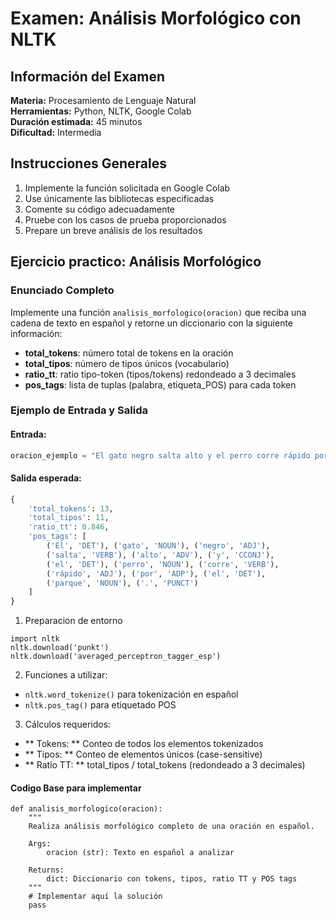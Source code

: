 # Examen: Análisis Morfológico con NLTK

## Información del Examen
**Materia:** Procesamiento de Lenguaje Natural  
**Herramientas:** Python, NLTK, Google Colab  
**Duración estimada:** 45 minutos  
**Dificultad:** Intermedia

## Instrucciones Generales
1. Implemente la función solicitada en Google Colab
2. Use únicamente las bibliotecas especificadas
3. Comente su código adecuadamente
4. Pruebe con los casos de prueba proporcionados
5. Prepare un breve análisis de los resultados

## Ejercicio practico: Análisis Morfológico

### Enunciado Completo
Implemente una función `analisis_morfologico(oracion)` que reciba una cadena de texto en español y retorne un diccionario con la siguiente información:

- **total_tokens**: número total de tokens en la oración
- **total_tipos**: número de tipos únicos (vocabulario)
- **ratio_tt**: ratio tipo-token (tipos/tokens) redondeado a 3 decimales
- **pos_tags**: lista de tuplas (palabra, etiqueta_POS) para cada token

### Ejemplo de Entrada y Salida

#### Entrada:
```python
oracion_ejemplo = "El gato negro salta alto y el perro corre rápido por el parque."
```

#### Salida esperada:
```python
{
    'total_tokens': 13,
    'total_tipos': 11,
    'ratio_tt': 0.846,
    'pos_tags': [
        ('El', 'DET'), ('gato', 'NOUN'), ('negro', 'ADJ'), 
        ('salta', 'VERB'), ('alto', 'ADV'), ('y', 'CCONJ'),
        ('el', 'DET'), ('perro', 'NOUN'), ('corre', 'VERB'),
        ('rápido', 'ADJ'), ('por', 'ADP'), ('el', 'DET'),
        ('parque', 'NOUN'), ('.', 'PUNCT')
    ]
}
```

1. Preparacion de entorno
```
import nltk
nltk.download('punkt')
nltk.download('averaged_perceptron_tagger_esp')
```
2. Funciones a utilizar:
- `nltk.word_tokenize()` para tokenización en español
- `nltk.pos_tag()` para etiquetado POS

3. Cálculos requeridos:
- ** Tokens: ** Conteo de todos los elementos tokenizados
- ** Tipos: ** Conteo de elementos únicos (case-sensitive)
- ** Ratio TT: ** total_tipos / total_tokens (redondeado a 3 decimales)

#### Codigo Base para implementar
```
def analisis_morfologico(oracion):
    """
    Realiza análisis morfológico completo de una oración en español.
    
    Args:
        oracion (str): Texto en español a analizar
    
    Returns:
        dict: Diccionario con tokens, tipos, ratio TT y POS tags
    """
    # Implementar aquí la solución
    pass
```